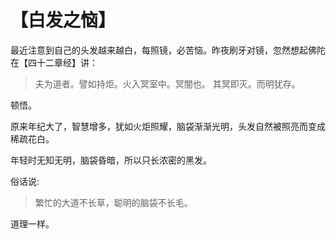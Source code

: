 # 【白发之恼】

最近注意到自己的头发越来越白，每照镜，必苦恼。昨夜刷牙对镜，忽然想起佛陀在【四十二章经】讲：

> 夫为道者。譬如持炬。火入冥室中。冥闇也。 其冥即灭。而明犹存。

顿悟。

原来年纪大了，智慧增多，犹如火炬照耀，脑袋渐渐光明，头发自然被照亮而变成稀疏花白。

年轻时无知无明，脑袋昏暗，所以只长浓密的黑发。

俗话说:

> 繁忙的大道不长草，聪明的脑袋不长毛。

道理一样。